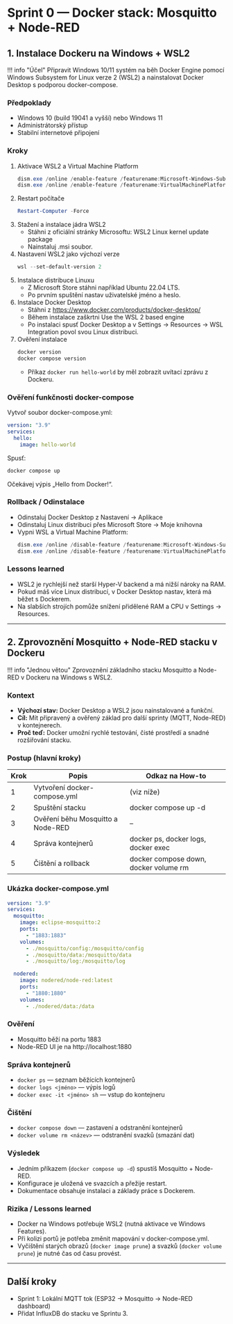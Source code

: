 
# Sprint 0 — Docker stack: Mosquitto + Node-RED

## 1. Instalace Dockeru na Windows + WSL2

!!! info "Účel"
    Připravit Windows 10/11 systém na běh Docker Engine pomocí Windows Subsystem for Linux verze 2 (WSL2) a nainstalovat Docker Desktop s podporou docker-compose.

### Předpoklady
- Windows 10 (build 19041 a vyšší) nebo Windows 11
- Administrátorský přístup
- Stabilní internetové připojení

### Kroky
1. Aktivace WSL2 a Virtual Machine Platform
   ```powershell
   dism.exe /online /enable-feature /featurename:Microsoft-Windows-Subsystem-Linux /all /norestart
   dism.exe /online /enable-feature /featurename:VirtualMachinePlatform /all /norestart
   ```
2. Restart počítače
   ```powershell
   Restart-Computer -Force
   ``` 
3. Stažení a instalace jádra WSL2
   - Stáhni z oficiální stránky Microsoftu: WSL2 Linux kernel update package
   - Nainstaluj .msi soubor.
4. Nastavení WSL2 jako výchozí verze
   ```powershell
   wsl --set-default-version 2
   ```
5. Instalace distribuce Linuxu
   - Z Microsoft Store stáhni například Ubuntu 22.04 LTS.
   - Po prvním spuštění nastav uživatelské jméno a heslo.
6. Instalace Docker Desktop
   - Stáhni z https://www.docker.com/products/docker-desktop/
   - Během instalace zaškrtni Use the WSL 2 based engine
   - Po instalaci spusť Docker Desktop a v Settings → Resources → WSL Integration povol svou Linux distribuci.
7. Ověření instalace
   ```powershell
   docker version
   docker compose version
   ```
   - Příkaz `docker run hello-world` by měl zobrazit uvítací zprávu z Dockeru.

### Ověření funkčnosti docker-compose
Vytvoř soubor docker-compose.yml:

```yaml
version: "3.9"
services:
  hello:
    image: hello-world
```

Spusť:
```powershell
docker compose up
```
Očekávej výpis „Hello from Docker!“.

### Rollback / Odinstalace
- Odinstaluj Docker Desktop z Nastavení → Aplikace
- Odinstaluj Linux distribuci přes Microsoft Store → Moje knihovna
- Vypni WSL a Virtual Machine Platform:
   ```powershell
   dism.exe /online /disable-feature /featurename:Microsoft-Windows-Subsystem-Linux
   dism.exe /online /disable-feature /featurename:VirtualMachinePlatform
   ```

### Lessons learned
- WSL2 je rychlejší než starší Hyper-V backend a má nižší nároky na RAM.
- Pokud máš více Linux distribucí, v Docker Desktop nastav, která má běžet s Dockerem.
- Na slabších strojích pomůže snížení přidělené RAM a CPU v Settings → Resources.

---

## 2. Zprovoznění Mosquitto + Node-RED stacku v Dockeru

!!! info "Jednou větou"
    Zprovoznění základního stacku Mosquitto a Node-RED v Dockeru na Windows s WSL2.

### Kontext
- **Výchozí stav:** Docker Desktop a WSL2 jsou nainstalované a funkční.
- **Cíl:** Mít připravený a ověřený základ pro další sprinty (MQTT, Node-RED) v kontejnerech.
- **Proč teď:** Docker umožní rychlé testování, čisté prostředí a snadné rozšiřování stacku.

### Postup (hlavní kroky)

| Krok | Popis | Odkaz na How-to |
|------|-------|-----------------|
| 1 | Vytvoření docker-compose.yml | (viz níže) |
| 2 | Spuštění stacku | docker compose up -d |
| 3 | Ověření běhu Mosquitto a Node-RED | – |
| 4 | Správa kontejnerů | docker ps, docker logs, docker exec |
| 5 | Čištění a rollback | docker compose down, docker volume rm |

### Ukázka docker-compose.yml

```yaml
version: "3.9"
services:
  mosquitto:
    image: eclipse-mosquitto:2
    ports:
      - "1883:1883"
    volumes:
      - ./mosquitto/config:/mosquitto/config
      - ./mosquitto/data:/mosquitto/data
      - ./mosquitto/log:/mosquitto/log

  nodered:
    image: nodered/node-red:latest
    ports:
      - "1880:1880"
    volumes:
      - ./nodered/data:/data
```

### Ověření
- Mosquitto běží na portu 1883
- Node-RED UI je na http://localhost:1880

### Správa kontejnerů
- `docker ps` — seznam běžících kontejnerů
- `docker logs <jméno>` — výpis logů
- `docker exec -it <jméno> sh` — vstup do kontejneru

### Čištění
- `docker compose down` — zastavení a odstranění kontejnerů
- `docker volume rm <název>` — odstranění svazků (smazání dat)

### Výsledek
- Jedním příkazem (`docker compose up -d`) spustíš Mosquitto + Node-RED.
- Konfigurace je uložená ve svazcích a přežije restart.
- Dokumentace obsahuje instalaci a základy práce s Dockerem.

### Rizika / Lessons learned
- Docker na Windows potřebuje WSL2 (nutná aktivace ve Windows Features).
- Při kolizi portů je potřeba změnit mapování v docker-compose.yml.
- Vyčištění starých obrazů (`docker image prune`) a svazků (`docker volume prune`) je nutné čas od času provést.

---

## Další kroky
- Sprint 1: Lokální MQTT tok (ESP32 → Mosquitto → Node-RED dashboard)
- Přidat InfluxDB do stacku ve Sprintu 3.
